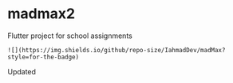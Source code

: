 # madmax2

Flutter project for school assignments

    ![](https://img.shields.io/github/repo-size/IahmadDev/madMax?style=for-the-badge)

Updated

